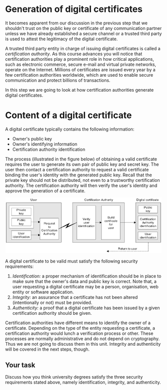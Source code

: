 # Generation of digital certificates

It becomes apparent from our discussion in the previous step that we shouldn't trust on the public key or certificate of any communication partner unless we have already established a secure channel or a trusted third party is used to attest the legitimacy of the digital certificate. 

A trusted third party entity in charge of issuing digital certificates is called a *certification authority*. As this course advances you will notice that certification authorities play a prominent role in how critical applications, such as electronic commerce, secure e-mail and virtual private networks, operate on the Internet. Millions of certificates are issued every year by a few certification authorities worldwide, which are used to enable secure communication and protect billions of transactions.

In this step we are going to look at how certification authorities generate digital certificates.

# Content of a digital certificate

A digital certificate typically contains the following information:

* Owner's public key 
* Owner's identifying information
* Certification authority identification

The process (illustrated in the figure below) of obtaining a valid certificate requires the user to generate its own pair of public key and secret key. The user then contact a certification authority to request a valid certificate binding the user's identity with the generated public key. Recall that the private key should not be distributed, not even to a trustworthy certification authority. The certification authority will then verify the user's identity and approve the generation of a certificate. 

![GitHub Logo](./images/obtain-cert.gif)
<!--- (source: https://sites.google.com/site/ddmwsst/_/rsrc/1472874337832/digital-certificates/obtain-cert.gif) -->

A digital certificate to be valid must satisfy the following security requirements:

1. *Identification:* a proper mechanism of identification should be in place to make sure that the owner's data and public key is correct. Note that, a user requesting a digital certificate may be a person, organisation, web entity or software application. 
2. *Integrity:* an assurance that a certificate has not been altered (intentionally or not) must be provided. 
3. *Authenticity:* a proof that a digital certificate has been issued by a given certification authority should be given.

Certification authorities have different means to identify the owner of a certificate. Depending on the type of the entity requesting a certificate, a certification authority would lunch a verification process or other. These processes are normally administrative and do not depend on cryptography. Thus we are not going to discuss them in this unit. Integrity and authenticity will be covered in the next steps, though.

## Your task

Discuss how you think university degrees satisfy the three security requirements stated above, namely identification, integrity, and authenticity. 



